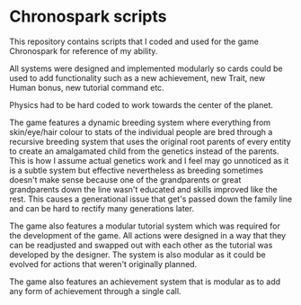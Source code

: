 # Chronospark scripts

This repository contains scripts that I coded and used for the game Chronospark for reference of my ability.

All systems were designed and implemented modularly so cards could be used to add functionality such as a new achievement, new Trait, new Human bonus, new tutorial command etc. 

Physics had to be hard coded to work towards the center of the planet.

The game features a dynamic breeding system where everything from skin/eye/hair colour to stats of the individual people are bred through a recursive breeding system that uses the original root parents of every entity to create an amalgamated child from the genetics instead of the parents. This is how I assume actual genetics work and I feel may go unnoticed as it is a subtle system but effective nevertheless as breeding sometimes doesn't make sense because one of the grandparents or great grandparents down the line wasn't educated and skills improved like the rest. This causes a generational issue that get's passed down the family line and can be hard to rectify many generations later.

The game also features a modular tutorial system which was required for the development of the game. All actions were designed in a way that they can be readjusted and swapped out with each other as the tutorial was developed by the designer. The system is also modular as it could be evolved for actions that weren't originally planned.

The game also features an achievement system that is modular as to add any form of achievement through a single call.
